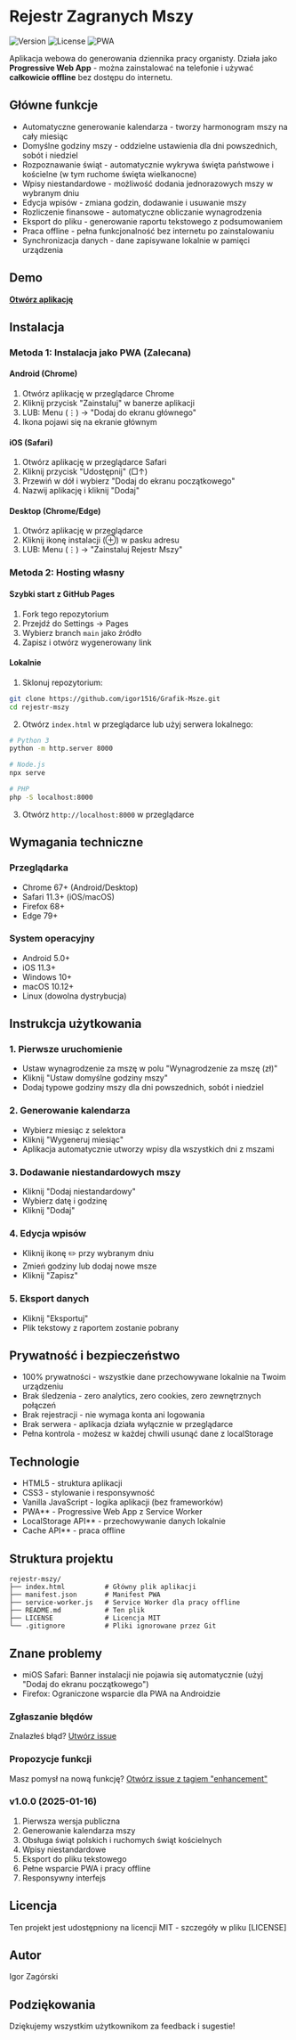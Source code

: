 # Rejestr Zagranych Mszy

![Version](https://img.shields.io/badge/version-1.0.0-blue.svg)
![License](https://img.shields.io/badge/license-MIT-green.svg)
![PWA](https://img.shields.io/badge/PWA-enabled-orange.svg)

Aplikacja webowa do generowania dziennika pracy organisty. Działa jako **Progressive Web App** - można zainstalować na telefonie i używać **całkowicie offline** bez dostępu do internetu.

## Główne funkcje

- Automatyczne generowanie kalendarza - tworzy harmonogram mszy na cały miesiąc
- Domyślne godziny mszy - oddzielne ustawienia dla dni powszednich, sobót i niedziel
- Rozpoznawanie świąt - automatycznie wykrywa święta państwowe i kościelne (w tym ruchome święta wielkanocne)
- Wpisy niestandardowe - możliwość dodania jednorazowych mszy w wybranym dniu
- Edycja wpisów - zmiana godzin, dodawanie i usuwanie mszy
- Rozliczenie finansowe - automatyczne obliczanie wynagrodzenia
- Eksport do pliku - generowanie raportu tekstowego z podsumowaniem
- Praca offline - pełna funkcjonalność bez internetu po zainstalowaniu
- Synchronizacja danych - dane zapisywane lokalnie w pamięci urządzenia

## Demo

[**Otwórz aplikację**](https://igor1516.github.io/Grafik-Msze/)

## Instalacja

### Metoda 1: Instalacja jako PWA (Zalecana)

#### Android (Chrome)
1. Otwórz aplikację w przeglądarce Chrome
2. Kliknij przycisk "Zainstaluj" w banerze aplikacji
3. LUB: Menu (⋮) → "Dodaj do ekranu głównego"
4. Ikona pojawi się na ekranie głównym

#### iOS (Safari)
1. Otwórz aplikację w przeglądarce Safari
2. Kliknij przycisk "Udostępnij" (□↑)
3. Przewiń w dół i wybierz "Dodaj do ekranu początkowego"
4. Nazwij aplikację i kliknij "Dodaj"

#### Desktop (Chrome/Edge)
1. Otwórz aplikację w przeglądarce
2. Kliknij ikonę instalacji (⊕) w pasku adresu
3. LUB: Menu (⋮) → "Zainstaluj Rejestr Mszy"

### Metoda 2: Hosting własny

#### Szybki start z GitHub Pages
1. Fork tego repozytorium
2. Przejdź do Settings → Pages
3. Wybierz branch `main` jako źródło
4. Zapisz i otwórz wygenerowany link

#### Lokalnie
1. Sklonuj repozytorium:
```bash
git clone https://github.com/igor1516/Grafik-Msze.git
cd rejestr-mszy
```

2. Otwórz `index.html` w przeglądarce lub użyj serwera lokalnego:
```bash
# Python 3
python -m http.server 8000

# Node.js
npx serve

# PHP
php -S localhost:8000
```

3. Otwórz `http://localhost:8000` w przeglądarce

## Wymagania techniczne

### Przeglądarka
- Chrome 67+ (Android/Desktop)
- Safari 11.3+ (iOS/macOS)
- Firefox 68+
- Edge 79+

### System operacyjny
- Android 5.0+
- iOS 11.3+
- Windows 10+
- macOS 10.12+
- Linux (dowolna dystrybucja)

## Instrukcja użytkowania

### 1. Pierwsze uruchomienie
- Ustaw wynagrodzenie za mszę w polu "Wynagrodzenie za mszę (zł)"
- Kliknij "Ustaw domyślne godziny mszy"
- Dodaj typowe godziny mszy dla dni powszednich, sobót i niedziel

### 2. Generowanie kalendarza
- Wybierz miesiąc z selektora
- Kliknij "Wygeneruj miesiąc"
- Aplikacja automatycznie utworzy wpisy dla wszystkich dni z mszami

### 3. Dodawanie niestandardowych mszy
- Kliknij "Dodaj niestandardowy"
- Wybierz datę i godzinę
- Kliknij "Dodaj"

### 4. Edycja wpisów
- Kliknij ikonę ✏️ przy wybranym dniu
- Zmień godziny lub dodaj nowe msze
- Kliknij "Zapisz"

### 5. Eksport danych
- Kliknij "Eksportuj"
- Plik tekstowy z raportem zostanie pobrany

## Prywatność i bezpieczeństwo

- 100% prywatności - wszystkie dane przechowywane lokalnie na Twoim urządzeniu
- Brak śledzenia - zero analytics, zero cookies, zero zewnętrznych połączeń
- Brak rejestracji - nie wymaga konta ani logowania
- Brak serwera - aplikacja działa wyłącznie w przeglądarce
- Pełna kontrola - możesz w każdej chwili usunąć dane z localStorage

## Technologie

- HTML5 - struktura aplikacji
- CSS3 - stylowanie i responsywność
- Vanilla JavaScript - logika aplikacji (bez frameworków)
- PWA** - Progressive Web App z Service Worker
- LocalStorage API** - przechowywanie danych lokalnie
- Cache API** - praca offline

## Struktura projektu
```
rejestr-mszy/
├── index.html          # Główny plik aplikacji
├── manifest.json       # Manifest PWA
├── service-worker.js   # Service Worker dla pracy offline
├── README.md           # Ten plik
├── LICENSE             # Licencja MIT
└── .gitignore          # Pliki ignorowane przez Git
```

## Znane problemy
- miOS Safari: Banner instalacji nie pojawia się automatycznie (użyj "Dodaj do ekranu początkowego")
- Firefox: Ograniczone wsparcie dla PWA na Androidzie

### Zgłaszanie błędów
Znalazłeś błąd? [Utwórz issue](https://github.com/igor1516/Grafik-Msze/issues)

### Propozycje funkcji
Masz pomysł na nową funkcję? [Otwórz issue z tagiem "enhancement"](https://github.com/igor1516/Grafik-Msze/issues)

### v1.0.0 (2025-01-16)
1. Pierwsza wersja publiczna
2. Generowanie kalendarza mszy
3. Obsługa świąt polskich i ruchomych świąt kościelnych
4. Wpisy niestandardowe
5. Eksport do pliku tekstowego
6. Pełne wsparcie PWA i pracy offline
7. Responsywny interfejs

## Licencja

Ten projekt jest udostępniony na licencji MIT - szczegóły w pliku [LICENSE]

## Autor

Igor Zagórski

## Podziękowania

Dziękujemy wszystkim użytkownikom za feedback i sugestie!
```







